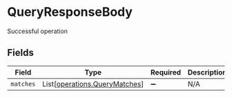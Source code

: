 # QueryResponseBody

Successful operation


## Fields

| Field                                                                    | Type                                                                     | Required                                                                 | Description                                                              |
| ------------------------------------------------------------------------ | ------------------------------------------------------------------------ | ------------------------------------------------------------------------ | ------------------------------------------------------------------------ |
| `matches`                                                                | List[[operations.QueryMatches](../../models/operations/querymatches.md)] | :heavy_minus_sign:                                                       | N/A                                                                      |